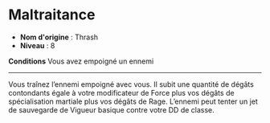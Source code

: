 # Maltraitance

 * **Nom d'origine** : Thrash
 * **Niveau** : 8


<p><strong>Conditions</strong> Vous avez empoigné un ennemi</p>
<hr>
<p>Vous traînez l’ennemi empoigné avec vous. Il subit une quantité de dégâts contondants égale à votre modificateur de Force plus vos dégâts de spécialisation martiale plus vos dégâts de Rage. L’ennemi peut tenter un jet de sauvegarde de Vigueur basique contre votre DD de classe.</p>